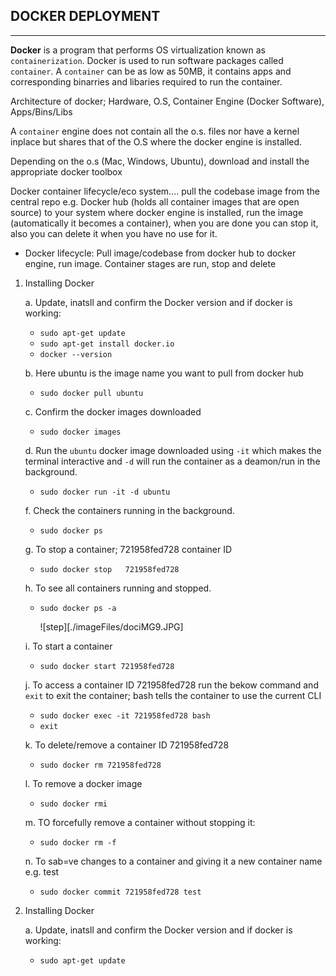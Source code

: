 ## **DOCKER DEPLOYMENT** ##
_____

**Docker** is a program that performs OS virtualization known as `containerization`. Docker is used to run software packages called `container`. A `container` can be as low as 50MB, it contains apps and corresponding binarries and libaries required to run the container.
 
 Architecture of docker; Hardware, O.S, Container Engine (Docker Software), Apps/Bins/Libs
 
 A `container` engine does not contain all the o.s. files  nor have a kernel inplace but shares that of the O.S where the docker engine is installed.
 
 Depending on the o.s (Mac, Windows, Ubuntu), download and install the appropriate docker toolbox
 
 Docker container lifecycle/eco system.... pull the codebase image from the central repo e.g. Docker hub (holds all container images that are open source) to your system where docker engine is installed, run the image (automatically it becomes a container), when you are done you can stop it, also you can delete it when you have no use for it.

- Docker lifecycle: Pull image/codebase from docker hub to docker engine, run image. Container stages are run, stop and delete

1. Installing Docker

    a. Update, inatsll and confirm the Docker version and if docker is working:

    - `sudo apt-get update`
    - `sudo apt-get install docker.io`
    - `docker --version`
 
    b. Here ubuntu is the image name you want to pull from docker hub
 
    - `sudo docker pull ubuntu`

    c. Confirm the docker images downloaded
 
    - `sudo docker images`

    d. Run the `ubuntu` docker image downloaded using `-it` which makes the terminal interactive and `-d` will run the container as a deamon/run in the background.
 
    - `sudo docker run -it -d ubuntu`

    f. Check the containers running in the background.
 
    - `sudo docker ps`

    g. To stop a container; 721958fed728 container ID

    - `sudo docker stop  
721958fed728`

    h. To see all containers running and stopped.

   - `sudo docker ps -a`

     ![step][./imageFiles/dociMG9.JPG]

    i. To start a container 

    - `sudo docker start 721958fed728`

    j. To access a container ID 721958fed728 run the bekow command and `exit` to exit the container; bash tells the container to use the current CLI

    - `sudo docker exec -it 721958fed728 bash`
    - `exit`

    k. To delete/remove a container ID 721958fed728

    -  `sudo docker rm 721958fed728`

    l. To remove a docker image

    - `sudo docker rmi`

    m. TO forcefully remove a container without stopping it:

    - `sudo docker rm -f`

    n. To sab=ve changes to a container and giving it a new container name e.g. test

    - `sudo docker commit 721958fed728 test`

1. Installing Docker

    a. Update, inatsll and confirm the Docker version and if docker is working:

    - `sudo apt-get update`
